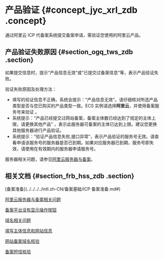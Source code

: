 # 产品验证 {#concept_jyc_xrl_zdb .concept}

通过阿里云 ICP 代备案系统提交备案申请，需验证您使用的阿里云产品。

## 产品验证失败原因 {#section_ogq_tws_zdb .section}

如果提交信息时，提示“产品信息无效”或“已提交过备案信息”等，表示产品验证失败。

验证失败原因及处理方法：

-   填写的验证信息不正确，系统会提示：“产品信息无效”。请仔细核对所选产品类型是否与您已购买的产品类型一致。ECS 实例请选择**阿里云**，并使用备案服务号来验证 。
-   系统提示：“产品已经提交过网站备案，备案主体数已经达到了规定的主体上限，请更换其他产品” ，表示此服务器可备案的主体已达到上限。建议您更换其他服务器进行产品验证。
-   系统提示：“验证产品信息失败,接口异常”，表示产品验证的服务号无效。请查看申请该服务号的服务器是否已到期。如果对应服务器已到期，服务号即失效，请使用在有效期内的服务器申请服务号。

服务器相关问题，请参见[阿里云服务器与备案](intl.zh-CN/常见问题/阿里云服务器与备案.md#)。

## 相关文档 {#section_frb_hss_zdb .section}

[备案准备](../../../../intl.zh-CN/备案基础/ICP 备案准备.md#)

[阿里云服务器与备案相关问题](intl.zh-CN/常见问题/阿里云服务器与备案.md#)

[备案平台没有显示操作按钮](intl.zh-CN/常见问题/备案系统业务按钮/备案平台没有显示操作按钮.md#)

[域名相关问题](intl.zh-CN/常见问题/域名.md#)

[填写主体信息和网站信息](intl.zh-CN/常见问题/填写主体信息和网站信息.md#)

[网站备案域名核验](intl.zh-CN/常见问题/网站备案域名核验.md#)

[备案短信核验](../../../../intl.zh-CN/备案流程/备案短信核验.md#)

